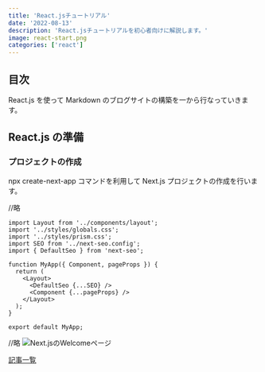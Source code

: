 ```yaml
---
title: 'React.jsチュートリアル'
date: '2022-08-13'
description: 'React.jsチュートリアルを初心者向けに解説します。'
image: react-start.png
categories: ['react']
---
```

## 目次

React.js を使って Markdown のブログサイトの構築を一から行なっていきます。

## React.js の準備

### プロジェクトの作成


npx create-next-app コマンドを利用して Next.js プロジェクトの作成を行います。


//略
```js[class="line-numbers"]
import Layout from '../components/layout';
import '../styles/globals.css';
import '../styles/prism.css';
import SEO from '../next-seo.config';
import { DefaultSeo } from 'next-seo';

function MyApp({ Component, pageProps }) {
  return (
    <Layout>
      <DefaultSeo {...SEO} />
      <Component {...pageProps} />
    </Layout>
  );
}

export default MyApp;
```
//略
![Next.jsのWelcomeページ](http://localhost:3000/nextjs-welcome.png)

[記事一覧](/)
